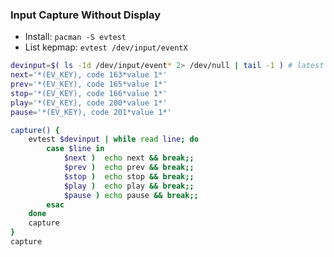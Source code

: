### Input Capture Without Display

- Install: `pacman -S evtest`
- List kepmap: `evtest /dev/input/eventX`
```sh
devinput=$( ls -1d /dev/input/event* 2> /dev/null | tail -1 ) # latest connected
next='*(EV_KEY), code 163*value 1*'
prev='*(EV_KEY), code 165*value 1*'
stop='*(EV_KEY), code 166*value 1*'
play='*(EV_KEY), code 200*value 1*'
pause='*(EV_KEY), code 201*value 1*'

capture() {
	evtest $devinput | while read line; do
		case $line in
			$next )  echo next && break;;
			$prev )  echo prev && break;;
			$stop )  echo stop && break;;
			$play )  echo play && break;;
			$pause ) echo pause && break;;
		esac
	done
	capture
}
capture
```
